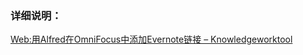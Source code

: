 ### 详细说明：
[Web:用Alfred在OmniFocus中添加Evernote链接 – Knowledgeworktool](https://knowledgeworktool.com/alfredomnifocusevernote/)
